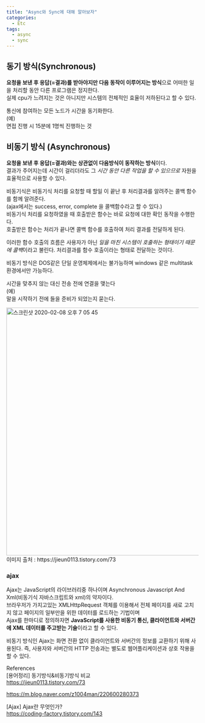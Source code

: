 ```yaml
---
title: "Async와 Sync에 대해 알아보자"
categories:
  - Etc
tags:
  - async
  - sync
---
```

  
  

## 동기 방식(Synchronous)
  
**요청을 보낸 후 응답(=결과)를 받아야지만 다음 동작이 이루어지는 방식**으로 어떠한 일을 처리할 동안 다른 프로그램은 정지한다.  
실제 cpu가 느려지는 것은 아니지만 시스템의 전체적인 효율이 저하된다고 할 수 있다.

통신에 참여하는 모든 노드가 시간을 동기화한다.  
(예)  
면접 진행 시 15분에 1명씩 진행하는 것

  
## 비동기 방식 (Asynchronous)

**요청을 보낸 후 응답(=결과)와는 상관없이 다음방식이 동작하는 방식**이다.  
결과가 주어지는데 시간이 걸리더라도 그 *시간 동안 다른 작업을 할 수 있으므로* 자원을 효율적으로 사용할 수 있다.  

비동기식은 비동기식 처리를 요청할 때 할일 이 끝난 후 처리결과를 알려주는 콜백 함수를 함께 알려준다.  
(ajax에서는 success, error, complete 을 콜백함수라고 할 수 있다.)  
비동기식 처리를 요청하였을 때 호출받은 함수는 바로 요청에 대한 확인 동작을 수행한다.  
호출받은 함수는 처리가 끝나면 콜백 함수를 호출하여 처리 결과를 전달하게 된다.  

이러한 함수 호출의 흐름은 사용자가 아닌 *일을 마친 시스템이 호출하는 형태이기 때문에 콜백*이라고 불린다. 처리결과를 함수 호출이라는 형태로 전달하는 것이다.  

비동기 방식은 DOS같은 단일 운영체제에서는 불가능하며 windows 같은 multitask 환경에서만 가능하다.  


시간을 맞추지 않는 대신 전송 전에 연결을 맺는다  
(예)  
말을 시작하기 전에 들을 준비가 되었는지 묻는다.  

<img width="650" alt="스크린샷 2020-02-08 오후 7 05 45" src="https://user-images.githubusercontent.com/17976251/74083609-aec07b80-4aa9-11ea-8bcf-9379aeb54275.png">  
이미지 출처 : https://jieun0113.tistory.com/73

  
### ajax  
Ajax는 JavaScript의 라이브러리중 하나이며 Asynchronous Javascript And Xml(비동기식 자바스크립트와 xml)의 약자이다.  
브라우저가 가지고있는 XMLHttpRequest 객체를 이용해서 전체 페이지를 새로 고치지 않고 페이지의 일부만을 위한 데이터를 로드하는 기법이며  
Ajax를 한마디로 정의하자면 **JavaScript를 사용한 비동기 통신, 클라이언트와 서버간에 XML 데이터를 주고받는 기술**이라고 할 수 있다.  

비동기 방식인 Ajax는 화면 전환 없이 클라이언트와 서버간의 정보를 교환하기 위해 사용된다. 즉, 사용자와 서버간의 HTTP 전송과는 별도로 웹어플리케이션과 상호 작용을 할 수 있다.  

  
References  
[용어정리] 동기방식&비동기방식 비교  
https://jieun0113.tistory.com/73  
  
https://m.blog.naver.com/z1004man/220600280373  

[Ajax] Ajax란 무엇인가?  
https://coding-factory.tistory.com/143